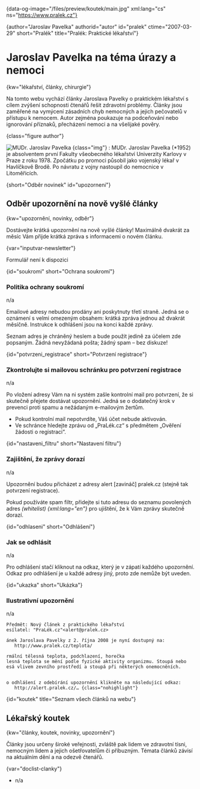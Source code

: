 
{data-og-image="/files/preview/koutek/main.jpg" xml:lang="cs" ns="https://www.pralek.cz"}

{author="Jaroslav Pavelka" authorid="autor" id="pralek" ctime="2007-03-29" short="Pralék" title="Pralék: Praktické lékařství"}

# Jaroslav Pavelka na téma úrazy a nemoci

{kw="lékařství, články, chirurgie"}

Na tomto webu vychází články Jaroslava Pavelky o praktickém lékařství s cílem zvýšení schopnosti čtenářů řešit zdravotní problémy. Články jsou zaměřené na vymýcení zásadních chyb nemocných a jejich pečovatelů v přístupu k nemocem. Autor zejména poukazuje na podceňování nebo ignorování příznaků, přecházení nemoci a na všelijaké pověry.

{class="figure author"}

![MUDr. Jaroslav Pavelka][1] {class="img"}
:   MUDr. Jaroslav Pavelka (*1952) je absolventem první Fakulty všeobecného lékařství Univerzity Karlovy v Praze z roku 1978. Zpočátku po promoci působil jako vojenský lékař v Havlíčkově Brodě. Po návratu z vojny nastoupil do nemocnice v Litoměřicích.

{short="Odběr novinek" id="upozorneni"}

## Odběr upozornění na nově vyšlé články

{kw="upozornění, novinky, odběr"}

Dostávejte krátká upozornění na nově vyšlé články! Maximálně dvakrát za měsíc Vám přijde krátká zpráva s informacemi o novém článku.

{var="inputvar-newsletter"}

Formulář není k dispozici

{id="soukromi" short="Ochrana soukromí"}

### Politika ochrany soukromí

n/a

Emailové adresy nebudou prodány ani poskytnuty třetí straně. Jedná se o oznámení s velmi omezeným obsahem: krátká zpráva jednou až dvakrát měsíčně. Instrukce k odhlášení jsou na konci každé zprávy.

Seznam adres je chráněný heslem a bude použit jedině za účelem zde popsaným. Žádná nevyžádaná pošta; žádný spam – bez diskuze!

{id="potvrzeni_registrace" short="Potvrzení registrace"}

### Zkontrolujte si mailovou schránku pro potvrzení registrace

n/a

Po vložení adresy Vám na ni systém zašle kontrolní mail pro potvrzení, že si skutečně přejete dostávat upozornění. Jedná se o dodatečný krok v prevenci proti spamu a nežádaným e-mailovým žertům.

  * Pokud kontrolní mail nepotvrdíte, Váš účet nebude aktivován.
  * Ve schránce hledejte zprávu od „PraLék.cz“ s předmětem „Ověření žádosti o registraci“.

{id="nastaveni_filtru" short="Nastavení filtru"}

### Zajištění, že zprávy dorazí

n/a

Upozornění budou přicházet z adresy alert [zavináč] pralek.cz (stejně tak potvrzení registrace).

Pokud používáte spam filtr, přidejte si tuto adresu do seznamu povolených adres _(whitelist) {xml:lang="en"}_ pro ujištění, že k Vám zprávy skutečně dorazí.

{id="odhlaseni" short="Odhlášení"}

### Jak se odhlásit

n/a

Pro odhlášení stačí kliknout na odkaz, který je v zápatí každého upozornění. Odkaz pro odhlášení je u každé adresy jiný, proto zde nemůže být uveden.

{id="ukazka" short="Ukázka"}

### Ilustrativní upozornění

n/a

    Předmět: Nový článek z praktického lékařství
    esílatel: "PraLék.cz"<alert@pralek.cz>
    
    ánek Jaroslava Pavelky z 2. října 2008 je nyní dostupný na:
       http://www.pralek.cz/teplota/
    
    rmální tělesná teplota, podchlazení, horečka
    lesná teplota se mění podle fyzické aktivity organizmu. Stoupá nebo
    esá vlivem zevního prostředí a stoupá při některých onemocněních.
    
     
    o odhlášení z odebírání upozornění klikněte na následující odkaz:
       http://alert.pralek.cz/… {class="nohighlight"}

{id="koutek" title="Seznam všech článků na webu"}

## Lékařský koutek

{kw="články, koutek, novinky, upozornění"}

Články jsou určeny široké veřejnosti, zvláště pak lidem ve zdravotní tísni, nemocným lidem a jejich ošetřovatelům či příbuzným. Témata článků závisí na aktuálním dění a na odezvě čtenářů.

{var="doclist-clanky"}

  * n/a

<!--
    <h short="Autor" id="jaroslav_pavelka">MUDr. Jaroslav Pavelka, autor</h>
    <desc kw="autor, Jaroslav Pavelka, články, životopis, fotografie">Autorem článků Praktického lékařství je MUDr. Jaroslav Pavelka, ambulantní chirurg s více než 30letou praxí. Autor publikuje maximálně dva články měsíčně z oblasti praktického lékařství.</desc>
    <section>

      <h id="zivotopis">Profesní životopis</h>
      <desc>MUDr. Jaroslav Pavelka (*1952) je absolventem první Fakulty všeobecného lékařství Univerzity Karlovy v Praze z roku 1978. Zpočátku po promoci působil jako vojenský lékař v Havlíčkově Brodě. Po návratu z vojny nastoupil do nemocnice v Litoměřicích.</desc>
      <ul class="fotky right">
        <li><a href="/files/big/jaroslav_pavelka-detail.jpg"><img src="/files/thumbs/jaroslav_pavelka-detail.jpg" title="MUDr. Jaroslav Pavelka" alt="MUDr. Jaroslav Pavelka"/></a></li>
      </ul>
      <p>Bylo však třeba vypomáhat a zastupovat na různých obvodech, pracovat v léčebně dlouhodobě nemocných, sloužit lékařské služby první pomoci, pracovat jako závodní lékař v továrně.</p>
      <p>Od chirurgické atestace pracoval v litoměřické nemocnici, a to převážně na chirurgii (chirurgická ambulance, lůžková oddělení, operační sály). Od roku 2008 dosud pracuje jako lékař záchranné služby RLP a od roku 2011 zároveň působí i na chirurgii. Už přes 30 let se setkává s nemocnými lidmi a nasbíral tak nemalé zkušenosti.</p>
      <p>Portál Praktického lékařství je nevýdělečnou aktivitou autora.</p>
      <h id="fotografie" short="Fotografie">Fotografie ze života autora</h>
      <desc>Jaroslav Pavelka tráví svůj volný čas aktivně. Rád se prohání po Českém středohoří na svých mašinách nebo jezdí na moře. Ze všeho nejraději se věnuje aktivnímu odpočinku s manželkou a vnoučaty na své zahrádce v Lovosicích.</desc>
      <ul class="fotky">
        <li><a href="/files/big/jaroslav_pavelka-h03.jpg"><img src="/files/thumbs/jaroslav_pavelka-h03.jpg" title="Jachtění v Chorvatsku" alt="Jachtění v Chorvatsku"/></a></li>
        <li><a href="/files/big/jaroslav_pavelka-h04.jpg"><img src="/files/thumbs/jaroslav_pavelka-h04.jpg" title="Jachtění v Chorvatsku" alt="Jachtění v Chorvatsku"/></a></li>
        <li><a href="/files/big/jaroslav_pavelka-h05.jpg"><img src="/files/thumbs/jaroslav_pavelka-h05.jpg" title="Let nad Českým středohořím" alt="Let nad Českým středohořím"/></a></li>
        <li><a href="/files/big/jaroslav_pavelka-h06.jpg"><img src="/files/thumbs/jaroslav_pavelka-h06.jpg" title="Na motorce Českým středohořím" alt="Na motorce Českým středohořím"/></a></li>
        <li><a href="/files/big/jaroslav_pavelka-h07.jpg"><img src="/files/thumbs/jaroslav_pavelka-h07.jpg" title="Potápění v Chorvatsku" alt="Potápění v Chorvatsku"/></a></li>
        <li><a href="/files/big/jaroslav_pavelka-h08.jpg"><img src="/files/thumbs/jaroslav_pavelka-h08.jpg" title="S manželkou na výletě v Tisé" alt="S manželkou na výletě v Tisé"/></a></li>
        <li><a href="/files/big/jaroslav_pavelka-h09.jpg"><img src="/files/thumbs/jaroslav_pavelka-h09.jpg" title="S manželkou jako praví motorkáři" alt="S manželkou jako praví motorkáři"/></a></li>
        <li><a href="/files/big/jaroslav_pavelka-h10.jpg"><img src="/files/thumbs/jaroslav_pavelka-h10.jpg" title="Lyžování v Alpách" alt="Lyžování v Alpách"/></a></li>
        <li><a href="/files/big/jaroslav_pavelka-h11.jpg"><img src="/files/thumbs/jaroslav_pavelka-h11.jpg" title="Lyžování v Alpách" alt="Lyžování v Alpách"/></a></li>
      </ul>
      <ul class="fotky nomultiple">
        <li><a href="/files/big/jaroslav_pavelka-v01.jpg"><img src="/files/thumbs/jaroslav_pavelka-v01.jpg" title="Na své mašině" alt="Na své mašině"/></a></li>
        <li><a href="/files/big/jaroslav_pavelka-v02.jpg"><img src="/files/thumbs/jaroslav_pavelka-v02.jpg" title="Potápění na Slapech" alt="Potápění na Slapech"/></a></li>
        <li><a href="/files/big/jaroslav_pavelka-v03.jpg"><img src="/files/thumbs/jaroslav_pavelka-v03.jpg" title="Mezi skalisky v Tisé" alt="Mezi skalisky v Tisé"/></a></li>
        <li><a href="/files/big/jaroslav_pavelka-v04.jpg"><img src="/files/thumbs/jaroslav_pavelka-v04.jpg" title="S vnučkou" alt="S vnučkou"/></a></li>
        <li><a href="/files/big/jaroslav_pavelka-v05.jpg"><img src="/files/thumbs/jaroslav_pavelka-v05.jpg" title="Lyžování v Alpách" alt="Lyžování v Alpách"/></a></li>
        <li><a href="/files/big/jaroslav_pavelka-v06.jpg"><img src="/files/thumbs/jaroslav_pavelka-v06.jpg" title="Lyžování v Alpách" alt="Lyžování v Alpách"/></a></li>
      </ul>
    </section>
    -->

 [1]: /files/thumbs/jaroslav_pavelka-detail.jpg "MUDr. Jaroslav Pavelka"

